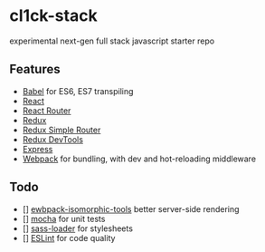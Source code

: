 # cl1ck-stack
experimental next-gen full stack javascript starter repo

## Features
* [Babel](http://babeljs.io/) for ES6, ES7 transpiling
* [React](https://facebook.github.io/react/)
* [React Router](https://github.com/rackt/react-router)
* [Redux](http://redux.js.org/)
* [Redux Simple Router](https://github.com/jlongster/redux-simple-router)
* [Redux DevTools](https://github.com/gaearon/redux-devtools)
* [Express](http://expressjs.com/)
* [Webpack](http://webpack.github.io/) for bundling, with dev and hot-reloading middleware

## Todo
* [] [ewbpack-isomorphic-tools](https://github.com/halt-hammerzeit/webpack-isomorphic-tools) better server-side rendering
* [] [mocha](https://mochajs.org/) for unit tests
* [] [sass-loader](https://github.com/jtangelder/sass-loader) for stylesheets
* [] [ESLint](http://eslint.org/) for code quality
